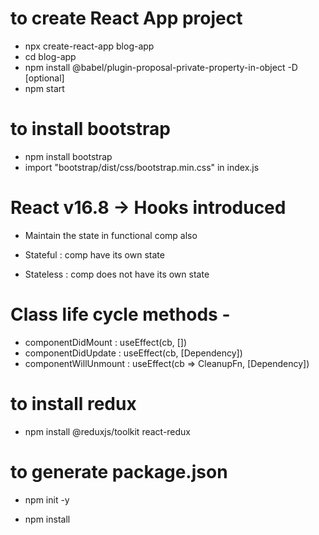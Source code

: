 # to create React App project

- npx create-react-app blog-app
- cd blog-app
- npm install @babel/plugin-proposal-private-property-in-object -D [optional]
- npm start

# to install bootstrap

- npm install bootstrap
- import "bootstrap/dist/css/bootstrap.min.css" in index.js

# React v16.8 -> Hooks introduced

- Maintain the state in functional comp also

- Stateful : comp have its own state
- Stateless : comp does not have its own state

# Class life cycle methods -

- componentDidMount : useEffect(cb, [])
- componentDidUpdate : useEffect(cb, [Dependency])
- componentWillUnmount : useEffect(cb => CleanupFn, [Dependency])

# to install redux

- npm install @reduxjs/toolkit react-redux

# to generate package.json

- npm init -y

- npm install
